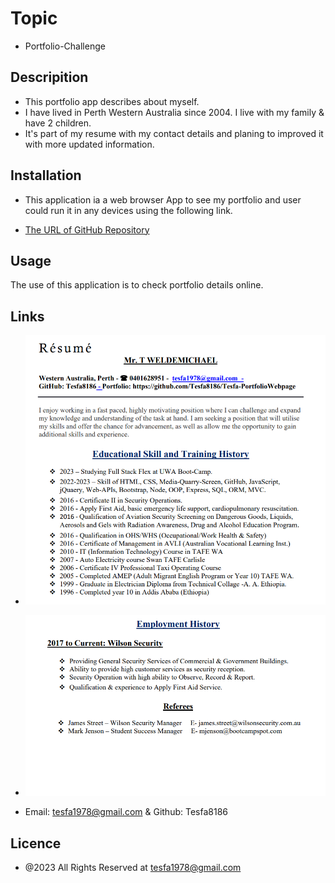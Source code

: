 # Topic

- Portfolio-Challenge

## Descripition

- This portfolio app describes about myself.
- I have lived in Perth Western Australia since 2004. I live with my family & have 2 children.
- It's part of my resume with my contact details and planing to improved it with more updated information.

## Installation

- This application ia a web browser App to see my portfolio and
  user could run it in any devices using the following link.

- [The URL of GitHub Repository](https://github.com/Tesfa8186/Tesfa-PortfolioWebpage)

## Usage

The use of this application is to check portfolio details online.

## Links

- ![alt text](./image/My-Resume-Page1.png)
- ![alt text](./image/My-Resume-Page2.png)

- Email: tesfa1978@gmail.com & Github: Tesfa8186

## Licence

- @2023 All Rights Reserved at tesfa1978@gmail.com
